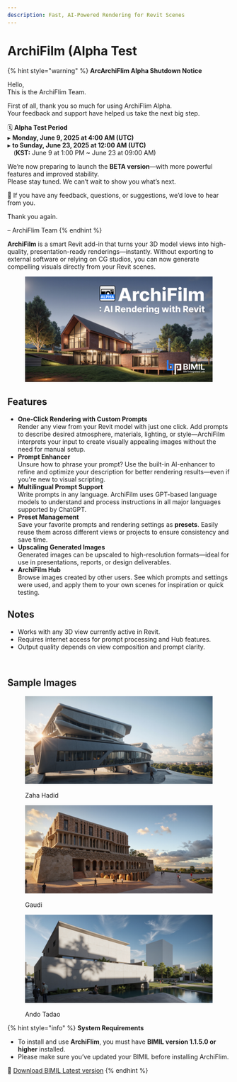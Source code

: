 ```yaml
---
description: Fast, AI-Powered Rendering for Revit Scenes
---
```


# ArchiFilm (Alpha Test

{% hint style="warning" %}
**ArcArchiFlim Alpha Shutdown Notice**

Hello,\
This is the ArchiFlim Team.

First of all, thank you so much for using ArchiFlim Alpha.\
Your feedback and support have helped us take the next big step.

🗓️ **Alpha Test Period**\
▸ **Monday, June 9, 2025 at 4:00 AM (UTC)**\
▸ **to Sunday, June 23, 2025 at 12:00 AM (UTC)**\
 (**KST:** June 9 at 1:00 PM \~ June 23 at 09:00 AM)

We’re now preparing to launch the **BETA version**—with more powerful features and improved stability.\
Please stay tuned. We can’t wait to show you what’s next.

🙏 If you have any feedback, questions, or suggestions, we’d love to hear from you.

Thank you again.

– ArchiFlim Team
{% endhint %}

**ArchiFilm** is a smart Revit add-in that turns your 3D model views into high-quality, presentation-ready renderings—instantly. Without exporting to external software or relying on CG studios, you can now generate compelling visuals directly from your Revit scenes.

<figure><img src="../../.gitbook/assets/썹네일.jpg" alt=""><figcaption></figcaption></figure>

## **Features**

* **One-Click Rendering with Custom Prompts**\
  Render any view from your Revit model with just one click. Add prompts to describe desired atmosphere, materials, lighting, or style—ArchiFilm interprets your input to create visually appealing images without the need for manual setup.
* **Prompt Enhancer**\
  Unsure how to phrase your prompt? Use the built-in AI-enhancer to refine and optimize your description for better rendering results—even if you're new to visual scripting.
* **Multilingual Prompt Support**\
  Write prompts in any language. ArchiFilm uses GPT-based language models to understand and process instructions in all major languages supported by ChatGPT.
* **Preset Management**\
  Save your favorite prompts and rendering settings as **presets**. Easily reuse them across different views or projects to ensure consistency and save time.
* **Upscaling Generated Images**\
  Generated images can be upscaled to high-resolution formats—ideal for use in presentations, reports, or design deliverables.
* **ArchiFilm Hub**\
  Browse images created by other users. See which prompts and settings were used, and apply them to your own scenes for inspiration or quick testing.

## **Notes**

* Works with any 3D view currently active in Revit.
* Requires internet access for prompt processing and Hub features.
* Output quality depends on view composition and prompt clarity.

<figure><img src="../../.gitbook/assets/STABLEDIFFUSION 2_ThreeD_3D 뷰 1_20250602_144908.png" alt=""><figcaption></figcaption></figure>

## Sample Images

<div align="left"><figure><img src="../../.gitbook/assets/ArchiFilm_Image_20250526132558.jpg" alt=""><figcaption><p>Zaha Hadid</p></figcaption></figure> <figure><img src="../../.gitbook/assets/ArchiFilm_Image_20250526134514.jpg" alt=""><figcaption><p>Gaudi</p></figcaption></figure> <figure><img src="../../.gitbook/assets/ArchiFilm_Image_20250526135314.jpg" alt=""><figcaption><p>Ando Tadao</p></figcaption></figure></div>

{% hint style="info" %}
**System Requirements**

* To install and use **ArchiFlim**, you must have **BIMIL version 1.1.5.0 or higher** installed.
* Please make sure you’ve updated your BIMIL before installing ArchiFlim.

&#x20;🔗 [Download BIMIL Latest version](https://bimil.bimpeers.com/)
{% endhint %}
